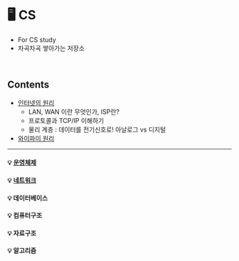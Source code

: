 #  🖥️ CS
- For CS study   
- 차곡차곡 쌓아가는 저장소
</br>

## Contents
* [인터넷의 원리](https://blog.naver.com/wngjs3/222053320101)
  * LAN, WAN 이란 무엇인가, ISP란?
  * 프로토콜과 TCP/IP 이해하기
  * 물리 계층 : 데이터를 전기신호로! 아날로그 vs 디지털 
* [와이파이 원리](https://blog.naver.com/suk91ko/220318656831) </br>
----

#### 💡 [운영체제](https://github.com/ERIN56/CS-STUDY/blob/master/%EC%9A%B4%EC%98%81%EC%B2%B4%EC%A0%9C/README.md) </br>
#### 💡 [네트워크](https://github.com/ERIN56/CS-STUDY/blob/master/%EB%84%A4%ED%8A%B8%EC%9B%8C%ED%81%AC/README.md) </br>
#### 💡 데이터베이스
#### 💡 컴퓨터구조
#### 💡 자료구조
#### 💡 알고리즘

</br>
</br>
</br>
</br>
</br>
</br>

